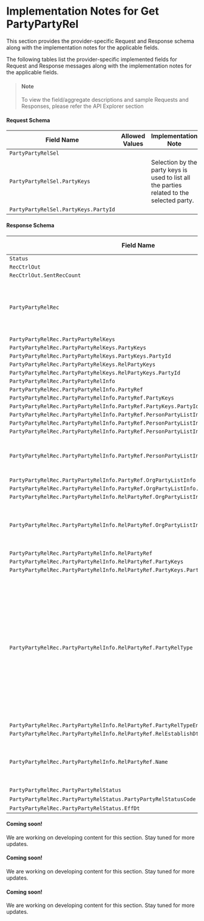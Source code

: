 # Implementation Notes for Get PartyPartyRel
This section provides the provider-specific Request and Response schema along with the implementation notes for the applicable fields.
<!-- 
type: tab 
titles: Premier, Precision, Signature, Cleartouch, 
-->


The following tables list the provider-specific implemented fields for Request and Response messages along with the implementation notes for the applicable fields. 


<!-- theme: info -->
> #### Note
> 
> To view the field/aggregate descriptions and sample Requests and Responses, please refer the API Explorer section


#### Request Schema
|Field Name|Allowed Values|Implementation Note|
|----|----|----|
|`PartyPartyRelSel`||  |
|`PartyPartyRelSel.PartyKeys`||Selection by the party keys is used to list all the parties related to the selected party.|
|`PartyPartyRelSel.PartyKeys.PartyId`||  |
#### Response Schema
|Field Name|Allowed Values|Implementation Note|
|----|----|----|
|`Status`||  |
|`RecCtrlOut`||  |
|`RecCtrlOut.SentRecCount`||  |
|`PartyPartyRelRec`||Repeat multiple times based on the number of relationships that the party has with the other parties. |
|`PartyPartyRelRec.PartyPartyRelKeys`||  |
|`PartyPartyRelRec.PartyPartyRelKeys.PartyKeys`||  |
|`PartyPartyRelRec.PartyPartyRelKeys.PartyKeys.PartyId`||  |
|`PartyPartyRelRec.PartyPartyRelKeys.RelPartyKeys`||  |
|`PartyPartyRelRec.PartyPartyRelKeys.RelPartyKeys.PartyId`||  |
|`PartyPartyRelRec.PartyPartyRelInfo`||  |
|`PartyPartyRelRec.PartyPartyRelInfo.PartyRef`||  |
|`PartyPartyRelRec.PartyPartyRelInfo.PartyRef.PartyKeys`||  |
|`PartyPartyRelRec.PartyPartyRelInfo.PartyRef.PartyKeys.PartyId`||  |
|`PartyPartyRelRec.PartyPartyRelInfo.PartyRef.PersonPartyListInfo`||  |
|`PartyPartyRelRec.PartyPartyRelInfo.PartyRef.PersonPartyListInfo.PersonName`||  |
|`PartyPartyRelRec.PartyPartyRelInfo.PartyRef.PersonPartyListInfo.PersonName.NameType`||  |
|`PartyPartyRelRec.PartyPartyRelInfo.PartyRef.PersonPartyListInfo.PersonName.FullName`||Name of person whose relationships are being requested.|
|`PartyPartyRelRec.PartyPartyRelInfo.PartyRef.OrgPartyListInfo`||  |
|`PartyPartyRelRec.PartyPartyRelInfo.PartyRef.OrgPartyListInfo.OrgName`||  |
|`PartyPartyRelRec.PartyPartyRelInfo.RelPartyRef.OrgPartyListInfo.OrgName.NameType`||  |
|`PartyPartyRelRec.PartyPartyRelInfo.RelPartyRef.OrgPartyListInfo.OrgName.Name`||Name of organization whose relationships are being requested.|
|`PartyPartyRelRec.PartyPartyRelInfo.RelPartyRef`||  |
|`PartyPartyRelRec.PartyPartyRelInfo.RelPartyRef.PartyKeys`||  |
|`PartyPartyRelRec.PartyPartyRelInfo.RelPartyRef.PartyKeys.PartyId`||  |
|`PartyPartyRelRec.PartyPartyRelInfo.RelPartyRef.PartyRelType`|Aunt<br>Brother<br>Companion<br>Daugther<br>Father<br>Friend<br>Granddaugther<br>Grandfather<br>Grandson<br>Husband<br>Mother<br>Nephew<br>Niece<br>Sister<br>Son<br>Uncle<br>Wife<br>Grandmother<br>None|Additional client-defined values can be added to the service provider administrartor name relationship specifications.|
|`PartyPartyRelRec.PartyPartyRelInfo.RelPartyRef.PartyRelTypeEnumDesc`||  |
|`PartyPartyRelRec.PartyPartyRelInfo.RelPartyRef.RelEstablishDt`||  |
|`PartyPartyRelRec.PartyPartyRelInfo.RelPartyRef.Name`||Displays the name of the person related to the requested party.|
|`PartyPartyRelRec.PartyPartyRelStatus`||  |
|`PartyPartyRelRec.PartyPartyRelStatus.PartyPartyRelStatusCode`|Valid|  |
|`PartyPartyRelRec.PartyPartyRelStatus.EffDt`||  |
<!-- type: tab -->


#### Coming soon!
We are working on developing content for this section. Stay tuned for more updates. 


<!-- type: tab -->


#### Coming soon!
We are working on developing content for this section. Stay tuned for more updates. 


<!-- type: tab -->


#### Coming soon!
We are working on developing content for this section. Stay tuned for more updates. 


<!-- type: tab-end -->
